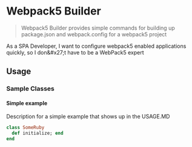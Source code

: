 # Webpack5 Builder

> Webpack5 Builder provides simple commands for building up package.json and webpack.config for a webpack5 project

As a SPA Developer, I want to configure webpack5 enabled applications quickly, so I don&amp;#x27;t have to be a WebPack5 expert

## Usage

### Sample Classes

#### Simple example

Description for a simple example that shows up in the USAGE.MD

```ruby
class SomeRuby
  def initialize; end
end
```
